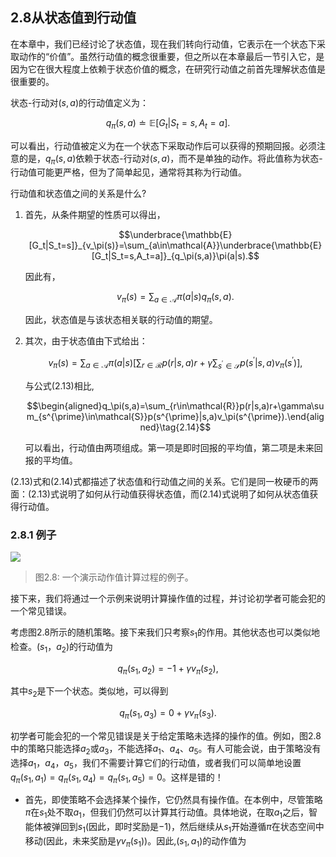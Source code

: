 ## 2.8从状态值到行动值

在本章中，我们已经讨论了状态值，现在我们转向行动值，它表示在一个状态下采取动作的“价值”。虽然行动值的概念很重要，但之所以在本章最后一节引入它，是因为它在很大程度上依赖于状态价值的概念，在研究行动值之前首先理解状态值是很重要的。

状态-行动对$(s,a)$的行动值定义为：

$$q_\pi(s,a)\doteq\mathbb{E}[G_t|S_t=s,A_t=a].$$

可以看出，行动值被定义为在一个状态下采取动作后可以获得的预期回报。必须注意的是，$q_\pi(s,a)$依赖于状态-行动对$(s,a)$，而不是单独的动作。将此值称为状态-行动值可能更严格，但为了简单起见，通常将其称为行动值。

行动值和状态值之间的关系是什么?

1. 首先，从条件期望的性质可以得出，

    $$\underbrace{\mathbb{E}[G_t|S_t=s]}_{v_\pi(s)}=\sum_{a\in\mathcal{A}}\underbrace{\mathbb{E}[G_t|S_t=s,A_t=a]}_{q_\pi(s,a)}\pi(a|s).$$

    因此有，

    $$v_\pi(s)=\sum_{a\in\mathcal{A}}\pi(a|s)q_\pi(s,a).\tag{2.13}$$

    因此，状态值是与该状态相关联的行动值的期望。

2. 其次，由于状态值由下式给出：

    $$v_{\pi}(s)=\sum_{a\in\mathcal{A}}\pi(a|s)\left[\sum_{r\in\mathcal{R}}p(r|s,a)r+\gamma\sum_{s^{\prime}\in\mathcal{S}}p(s^{\prime}|s,a)v_{\pi}(s^{\prime})\right],$$

    与公式$(2.13)$相比,

    $$\begin{aligned}q_\pi(s,a)=\sum_{r\in\mathcal{R}}p(r|s,a)r+\gamma\sum_{s^{\prime}\in\mathcal{S}}p(s^{\prime}|s,a)v_\pi(s^{\prime}).\end{aligned}\tag{2.14}$$

    可以看出，行动值由两项组成。第一项是即时回报的平均值，第二项是未来回报的平均值。

(2.13)式和(2.14)式都描述了状态值和行动值之间的关系。它们是同一枚硬币的两面：(2.13)式说明了如何从行动值获得状态值，而(2.14)式说明了如何从状态值获得行动值。

### 2.8.1 例子

 ![](../img/02/8.png)
 > 图2.8: 一个演示动作值计算过程的例子。

接下来，我们将通过一个示例来说明计算操作值的过程，并讨论初学者可能会犯的一个常见错误。

考虑图$2.8$所示的随机策略。接下来我们只考察$s_1$的作用。其他状态也可以类似地检查。$(s_1，a_2)$的行动值为

$$q_\pi(s_1,a_2)=-1+\gamma v_\pi(s_2),$$

其中$s_2$是下一个状态。类似地，可以得到

$$q_\pi(s_1,a_3)=0+\gamma v_\pi(s_3).$$

初学者可能会犯的一个常见错误是关于给定策略未选择的操作的值。例如，图$2.8$中的策略只能选择$a_2$或$a_3$，不能选择$a_1$、$a_4$、$a_5$。有人可能会说，由于策略没有选择$a_1$，$a_4$，$a_5$，我们不需要计算它们的行动值，或者我们可以简单地设置$q_\pi(s_1,a_1)=q_\pi(s_1,a_4)=q_\pi(s_1,a_5)=0$。这样是错的！

- 首先，即使策略不会选择某个操作，它仍然具有操作值。在本例中，尽管策略$\pi$在$s_1$处不取$a_1$，但我们仍然可以计算其行动值。具体地说，在取$a_1$之后，智能体被弹回到$s_1$(因此，即时奖励是$-1$)，然后继续从$s_1$开始遵循$\pi$在状态空间中移动(因此，未来奖励是$\gamma v_\pi(s_1)$)。因此,$(s_1,a_1)$的动作值为